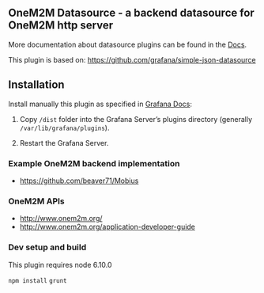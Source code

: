 ## OneM2M Datasource - a backend datasource for OneM2M http server

More documentation about datasource plugins can be found in the [Docs](https://github.com/grafana/grafana/blob/master/docs/sources/plugins/developing/datasources.md).

This plugin is based on: https://github.com/grafana/simple-json-datasource
 
## Installation

Install manually this plugin as specified in [Grafana Docs](http://docs.grafana.org/plugins/installation/):

1. Copy `/dist` folder into the Grafana Server’s plugins directory (generally `/var/lib/grafana/plugins`).

2. Restart the Grafana Server.

### Example OneM2M backend implementation

- https://github.com/beaver71/Mobius


### OneM2M APIs

- http://www.onem2m.org/
- http://www.onem2m.org/application-developer-guide


### Dev setup and build

This plugin requires node 6.10.0

`npm install`
`grunt`
